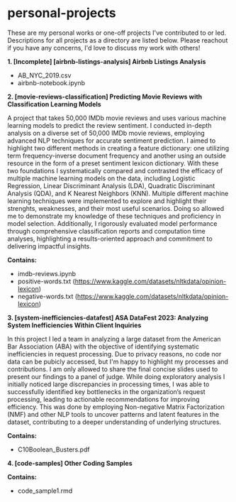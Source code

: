 # personal-projects

These are my personal works or one-off projects I've contributed to or led. Descriptions for all projects as a directory are listed below. Please reachout if you have any concerns, I'd love to discuss my work with others!

**1. [Incomplete] [airbnb-listings-analysis] Airbnb Listings Analysis**
  - AB_NYC_2019.csv
  - airbnb-notebook.ipynb
    

**2. [movie-reviews-classification] Predicting Movie Reviews with Classification Learning Models**
   
A project that takes 50,000 IMDb movie reviews and uses various machine learning models to predict the review sentiment. I conducted in-depth analysis on a diverse set of 50,000 IMDb movie reviews, employing advanced NLP techniques
for accurate sentiment prediction. I aimed to highlight two different methods in creating a feature dictionary: one utilizing term frequency-inverse document frequency and another using an outside resource in the form of a preset sentiment lexicon dictionary. With these two foundations I systematically compared and contrasted the efficacy of multiple machine learning models on the data, including Logistic Regression, Linear Discriminant Analysis (LDA), Quadratic Discriminant Analysis (QDA), and K Nearest Neighbors (KNN). Multiple different machine learning techniques were implemented to explore and highlight their strenghts, weaknesses, and their most useful scenarios. Doing so allowed me to demonstrate my knowledge of these techniques and proficiency in model selection. Additionally, I rigorously evaluated model performance through comprehensive classification reports and computation time analyses, highlighting a results-oriented approach and commitment to delivering impactful insights.

**Contains:**

  - imdb-reviews.ipynb
  - positive-words.txt (https://www.kaggle.com/datasets/nltkdata/opinion-lexicon)
  - negative-words.txt (https://www.kaggle.com/datasets/nltkdata/opinion-lexicon)


**3. [system-inefficiencies-datafest] ASA DataFest 2023: Analyzing System Inefficiencies Within Client Inquiries**

In this project I led a team in analyzing a large dataset from the American Bar Association (ABA) with the objective of identifying systematic inefficiencies in request processing. Due to privacy reasons, no code nor data can be pubicly accessed, but I'm happy to highlight my processes and contributions. I am only allowed to share the final concise slides used to present our findings to a panel of judge. While doing exploratory analysis I initially noticed large discrepancies in processing times, I was able to successfully identified key bottlenecks in the organization’s request processing, leading to actionable recommendations for improving efficiency. This was done by employing Non-negative Matrix Factorization (NMF) and other NLP tools to uncover patterns and latent features in the dataset, contributing to a deeper understanding of underlying structures. 

**Contains:**

- C10Boolean_Busters.pdf


**4. [code-samples] Other Coding Samples**



**Contains:**

- code_sample1.rmd


